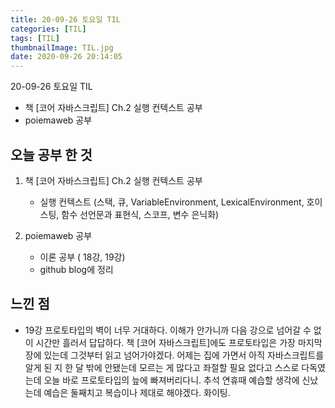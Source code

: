 ```yaml
---
title: 20-09-26 토요일 TIL
categories: [TIL]
tags: [TIL]
thumbnailImage: TIL.jpg
date: 2020-09-26 20:14:05
---
```


<!-- more -->
20-09-26 토요일 TIL
- 책 [코어 자바스크립트] Ch.2 실행 컨텍스트 공부
- poiemaweb 공부
<!-- excerpt -->

## 오늘 공부 한 것

1. 책 [코어 자바스크립트] Ch.2 실행 컨텍스트 공부
    - 실행 컨텍스트 (스택, 큐, VariableEnvironment, LexicalEnvironment, 호이스팅, 함수 선언문과 표현식, 스코프, 변수 은닉화)

2. poiemaweb 공부
   - 이론 공부 ( 18강, 19강)
   - github blog에 정리

## 느낀 점

- 19강 프로토타입의 벽이 너무 거대하다. 이해가 안가니까 다음 강으로 넘어갈 수 없이 시간만 흘러서 답답하다. 책 [코어 자바스크립트]에도 프로토타입은 가장 마지막 장에 있는데 그것부터 읽고 넘어가야겠다. 어제는 집에 가면서 아직 자바스크립트를 알게 된 지 한 달 밖에 안됐는데 모르는 게 많다고 좌절할 필요 없다고 스스로 다독였는데 오늘 바로 프로토타입의 늪에 빠져버리다니. 추석 연휴때 예습할 생각에 신났는데 예습은 둘째치고 복습이나 제대로 해야겠다. 화이팅.